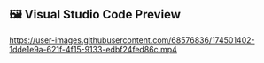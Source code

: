 ## 🖼️ Visual Studio Code Preview



https://user-images.githubusercontent.com/68576836/174501402-1dde1e9a-621f-4f15-9133-edbf24fed86c.mp4

